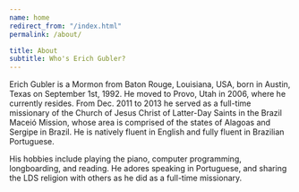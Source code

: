 ```yaml
---
name: home
redirect_from: "/index.html"
permalink: /about/

title: About
subtitle: Who's Erich Gubler?
---
```

Erich Gubler is a Mormon from Baton Rouge, Louisiana, USA, born in Austin, Texas on September 1st, 1992. He moved to Provo, Utah in 2006, where he currently resides. From Dec. 2011 to 2013 he served as a full-time missionary of the Church of Jesus Christ of Latter-Day Saints in the Brazil Maceió Mission, whose area is comprised of the states of Alagoas and Sergipe in Brazil. He is natively fluent in English and fully fluent in Brazilian Portuguese.

His hobbies include playing the piano, computer programming, longboarding, and reading. He adores speaking in Portuguese, and sharing the LDS religion with others as he did as a full-time missionary.